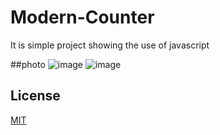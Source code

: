 # Modern-Counter

It is simple project showing the use of javascript

##photo
  ![image](https://github.com/Jiteshayam/Modern-Counter/images/demo1.png)
  ![image](https://github.com/Jiteshayam/Modern-Counter/images/demo2.png)

## License

[MIT](https://choosealicense.com/licenses/mit/)
